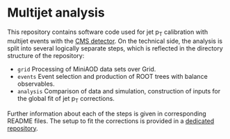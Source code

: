 # Multijet analysis

This repository contains software code used for jet p<sub>T</sub> calibration with multijet events with the [CMS detector](https://cms.cern). On the technical side, the analysis is split into several logically separate steps, which is reflected in the directory structure of the repository:

 * `grid` Processing of MiniAOD data sets over Grid.
 * `events` Event selection and production of ROOT trees with balance observables.
 * `analysis` Comparison of data and simulation, construction of inputs for the global fit of jet p<sub>T</sub> corrections.

Further information about each of the steps is given in corresponding README files. The setup to fit the corrections is provided in a [dedicated repository](https://github.com/andrey-popov/jec-fit-prototype).
